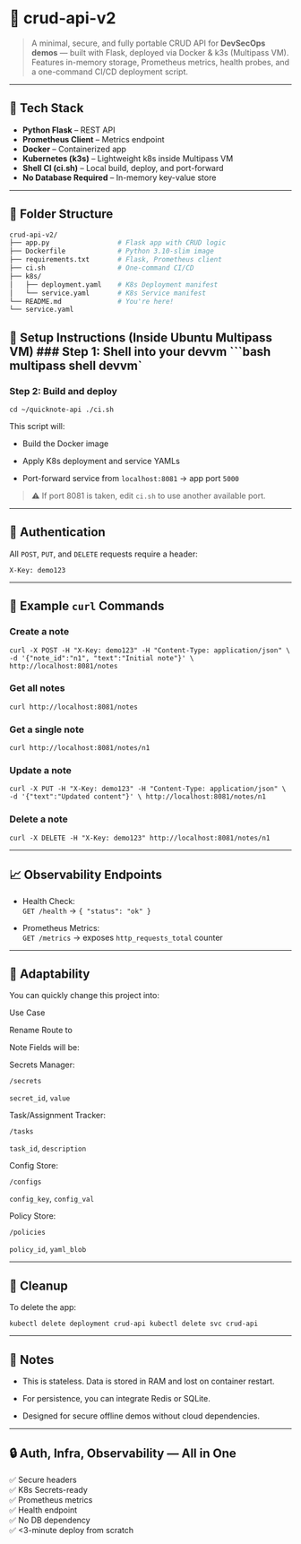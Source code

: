 # 🚀 crud-api-v2

> A minimal, secure, and fully portable CRUD API for **DevSecOps demos** — built with Flask, deployed via Docker & k3s (Multipass VM).  
> Features in-memory storage, Prometheus metrics, health probes, and a one-command CI/CD deployment script.

---

## 🧰 Tech Stack

- **Python Flask** – REST API
- **Prometheus Client** – Metrics endpoint
- **Docker** – Containerized app
- **Kubernetes (k3s)** – Lightweight k8s inside Multipass VM
- **Shell CI (ci.sh)** – Local build, deploy, and port-forward
- **No Database Required** – In-memory key-value store

---

## 📁 Folder Structure

```bash
crud-api-v2/
├── app.py                 # Flask app with CRUD logic
├── Dockerfile             # Python 3.10-slim image
├── requirements.txt       # Flask, Prometheus client
├── ci.sh                  # One-command CI/CD
├── k8s/
│   ├── deployment.yaml    # K8s Deployment manifest
│   └── service.yaml       # K8s Service manifest
└── README.md              # You're here!
└── service.yaml

```




 ## 🚀 Setup Instructions (Inside Ubuntu Multipass VM)  ### Step 1: Shell into your devvm  ```bash  multipass  shell  devvm` 

### Step 2: Build and deploy



`cd ~/quicknote-api
./ci.sh` 

This script will:

-   Build the Docker image
    
-   Apply K8s deployment and service YAMLs
    
-   Port-forward service from `localhost:8081` → app port `5000`
    

> ⚠️ If port 8081 is taken, edit `ci.sh` to use another available port.

----------

## 🔐 Authentication

All `POST`, `PUT`, and `DELETE` requests require a header:

`X-Key: demo123` 

----------

## 🧪 Example `curl` Commands

### Create a note

`curl -X POST -H "X-Key: demo123" -H "Content-Type: application/json" \
-d '{"note_id":"n1", "text":"Initial note"}' \
http://localhost:8081/notes` 

### Get all notes

`curl http://localhost:8081/notes` 

### Get a single note

`curl http://localhost:8081/notes/n1` 

### Update a note

`curl -X PUT -H "X-Key: demo123" -H "Content-Type: application/json" \
-d '{"text":"Updated content"}' \
http://localhost:8081/notes/n1` 

### Delete a note

`curl -X DELETE -H "X-Key: demo123" http://localhost:8081/notes/n1` 

----------

## 📈 Observability Endpoints

-   Health Check:  
    `GET /health` → `{ "status": "ok" }`
    
-   Prometheus Metrics:  
    `GET /metrics` → exposes `http_requests_total` counter
    

----------

## 🧠 Adaptability

You can quickly change this project into:

Use Case

Rename Route to

Note Fields will be:

Secrets Manager:

`/secrets`

`secret_id`, `value`

Task/Assignment Tracker:

`/tasks`

`task_id`, `description`

Config Store:

`/configs`

`config_key`, `config_val`

Policy Store:

`/policies`

`policy_id`, `yaml_blob`

----------

## 🧼 Cleanup

To delete the app:

`kubectl delete deployment crud-api
kubectl delete svc crud-api` 

----------

## 🧷 Notes

-   This is stateless. Data is stored in RAM and lost on container restart.
    
-   For persistence, you can integrate Redis or SQLite.
    
-   Designed for secure offline demos without cloud dependencies.
    

----------

## 🔒 Auth, Infra, Observability — All in One

✅ Secure headers  
✅ K8s Secrets-ready  
✅ Prometheus metrics  
✅ Health endpoint  
✅ No DB dependency  
✅ <3-minute deploy from scratch

